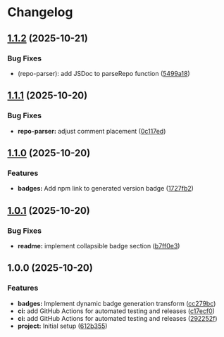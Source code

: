 # Changelog

## [1.1.2](https://github.com/ioncakephper/markdown-magic-transform-badges/compare/v1.1.1...v1.1.2) (2025-10-21)

### Bug Fixes

- (repo-parser): add JSDoc to parseRepo function ([5499a18](https://github.com/ioncakephper/markdown-magic-transform-badges/commit/5499a18d358116fd1611ec750734a6c2f213c108))

## [1.1.1](https://github.com/ioncakephper/markdown-magic-transform-badges/compare/v1.1.0...v1.1.1) (2025-10-20)

### Bug Fixes

- **repo-parser:** adjust comment placement ([0c117ed](https://github.com/ioncakephper/markdown-magic-transform-badges/commit/0c117edcca399e1a81a0ca47c4e0f58f052d4ebd))

## [1.1.0](https://github.com/ioncakephper/markdown-magic-transform-badges/compare/v1.0.1...v1.1.0) (2025-10-20)

### Features

- **badges:** Add npm link to generated version badge ([1727fb2](https://github.com/ioncakephper/markdown-magic-transform-badges/commit/1727fb2196b45a23fd2eca569e952d5daff57e51))

## [1.0.1](https://github.com/ioncakephper/markdown-magic-transform-badges/compare/v1.0.0...v1.0.1) (2025-10-20)

### Bug Fixes

- **readme:** implement collapsible badge section ([b7ff0e3](https://github.com/ioncakephper/markdown-magic-transform-badges/commit/b7ff0e31263e3a5726caee6569c11069431542ec))

## 1.0.0 (2025-10-20)

### Features

- **badges:** Implement dynamic badge generation transform ([cc279bc](https://github.com/ioncakephper/markdown-magic-transform-badges/commit/cc279bc1757557933b83f6c8454fae1c82092c79))
- **ci:** add GitHub Actions for automated testing and releases ([c17ecf0](https://github.com/ioncakephper/markdown-magic-transform-badges/commit/c17ecf0ae8bec14bef228fb31a07d2fb24fcaea1))
- **ci:** add GitHub Actions for automated testing and releases ([292252f](https://github.com/ioncakephper/markdown-magic-transform-badges/commit/292252ffbd90f10e79d22f67377ba7cd35293643))
- **project:** Initial setup ([612b355](https://github.com/ioncakephper/markdown-magic-transform-badges/commit/612b355b0675087353caf0576c7e2910aa933a42))
